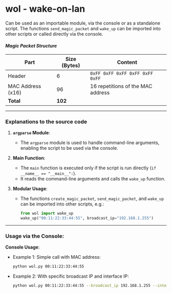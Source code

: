 # wol - wake-on-lan

Can be used as an importable module, via the console or as a standalone script. The functions `send_magic_packet` and `wake_up` can be imported into other scripts or called directly via the console.

#### ***Magic Packet Structure***
| Part             | Size (Bytes) | Content                                  |
|------------------|--------------|------------------------------------------|
| Header           | 6            | `0xFF 0xFF 0xFF 0xFF 0xFF 0xFF`         |
| MAC Address (x16)| 96           | 16 repetitions of the MAC address        |
| **Total**        | **102**      |                                          |

---

### **Explanations to the source code**

1. **`argparse` Module**:
   - The `argparse` module is used to handle command-line arguments, enabling the script to be used via the console.

2. **Main Function**:
   - The `main` function is executed only if the script is run directly (`if __name__ == "__main__":`).
   - It reads the command-line arguments and calls the `wake_up` function.

3. **Modular Usage**:
   - The functions `create_magic_packet`, `send_magic_packet`, and `wake_up` can be imported into other scripts, e.g.:
     ```python
     from wol import wake_up
     wake_up("00:11:22:33:44:55", broadcast_ip="192.168.1.255")
     ```


---

### **Usage via the Console:**

**Console Usage**:
   - Example 1: Simple call with MAC address:
     ```bash
     python wol.py 00:11:22:33:44:55
     ```
   - Example 2: With specific broadcast IP and interface IP:
     ```bash
     python wol.py 00:11:22:33:44:55 --broadcast_ip 192.168.1.255 --interface_ip 192.168.1.100
     ```
